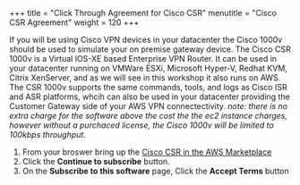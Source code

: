 +++
title = "Click Through Agreement for Cisco CSR"
menutitle = "Cisco CSR Agreement"
weight = 120
+++

If you will be using Cisco VPN devices in your datacenter the Cisco 1000v should be used to simulate your on premise gateway device. The Cisco CSR 1000v is a Virtual IOS-XE based Enterprise VPN Router. It can be used in your datacenter running on VMWare ESXi, Microsoft Hyper-V, Redhat KVM, Citrix XenServer, and as we will see in this workshop it also runs on AWS. The CSR 1000v supports the same commands, tools, and logs as Cisco ISR and ASR platforms, whcih can also be used in your datacenter providing the Customer Gateway side of your AWS VPN connectectivity.
_note: there is no extra charge for the software above the cost the the ec2 instance charges, however without a purchaced license, the Cisco 1000v will be limited to 100kbps throughput._

1. From your broswer bring up the [Cisco CSR in the AWS Marketplace](https://aws.amazon.com/marketplace/pp/B00NF48FI2?qid=1550496679801&sr=0-1&ref_=srh_res_product_title#pdp-pricing)
1. Click the **Continue to subscribe** button.
1. On the **Subscribe to this software** page, Click the **Accept Terms** button
